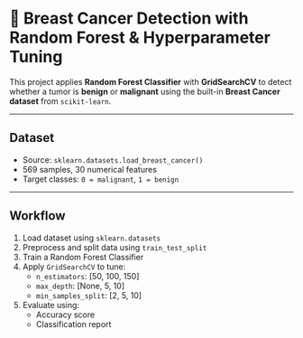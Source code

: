 # 🧠 Breast Cancer Detection with Random Forest & Hyperparameter Tuning

This project applies **Random Forest Classifier** with **GridSearchCV** to detect whether a tumor is **benign** or **malignant** using the built-in **Breast Cancer dataset** from `scikit-learn`.

---

## Dataset

- Source: `sklearn.datasets.load_breast_cancer()`
- 569 samples, 30 numerical features
- Target classes: `0 = malignant`, `1 = benign`

---

## Workflow

1. Load dataset using `sklearn.datasets`
2. Preprocess and split data using `train_test_split`
3. Train a Random Forest Classifier
4. Apply `GridSearchCV` to tune:
   - `n_estimators`: [50, 100, 150]
   - `max_depth`: [None, 5, 10]
   - `min_samples_split`: [2, 5, 10]
5. Evaluate using:
   - Accuracy score
   - Classification report



